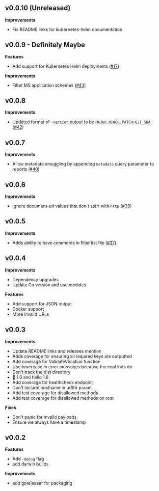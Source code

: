 ## v0.0.10 (Unreleased)

**Improvements**

- Fix README links for kubernetes-helm documentation

## v0.0.9 - Definitely Maybe

**Features**

- Add support for Kubernetes Helm deployments ([#17](https://github.com/jacobbednarz/go-csp-collector/issues/17))

**Improvements**

- Filter MS application schemes ([#43](https://github.com/jacobbednarz/go-csp-collector/issues/43))

## v0.0.8 

**Improvements**

- Updated format of `-version` output to be `MAJOR.MINOR.PATCH+GIT_SHA` ([#42](https://github.com/jacobbednarz/go-csp-collector/issues/42))

## v0.0.7 

**Improvements**

- Allow metadata smuggling by appending `metadata` query parameter to reports ([#40](https://github.com/jacobbednarz/go-csp-collector/issues/40))

## v0.0.6 

**Improvements**

- Ignore document-uri values that don't start with `http` ([#39](https://github.com/jacobbednarz/go-csp-collector/issues/39))

## v0.0.5 

**Improvements**

- Adds ability to have comments in filter list file ([#37](https://github.com/jacobbednarz/go-csp-collector/issues/37))

## v0.0.4 

**Improvements**

- Dependency upgrades
- Update Go version and use modules

**Features**

- Add support for JSON output
- Docker support
- More invalid URLs

## v0.0.3 

**Improvements**

- Update README links and releases mention
- Adds coverage for ensuring all required keys are outputted
- Add coverage for ValidateViolation function
- Use lowercase in error messages because the cool kids do
- Don't track the dist directory
- 👋 1.6 and hello 1.8
- Add coverage for healthcheck endpoint
- Don't include hostname in urlStr param
- Add test coverage for disallowed methods
- Add test coverage for disallowed methods on root

**Fixes**

- Don't panic for invalid payloads
- Ensure we always have a timestamp

## v0.0.2 

**Features**

- Add `-debug` flag
- add darwin builds

**Improvements**
- add goreleaser for packaging
